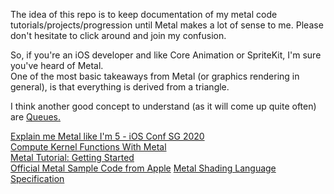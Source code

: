 
The idea of this repo is to keep documentation of my metal code tutorials/projects/progression until Metal makes a lot of sense to me. Please don't hesitate to click around and join my confusion.

So, if you're an iOS developer and like Core Animation or SpriteKit, I'm sure you've heard of Metal.  
One of the most basic takeaways from Metal (or graphics rendering in general), is that everything is derived from a triangle.

I think another good concept to understand (as it will come up quite often) are [Queues.](https://en.wikibooks.org/wiki/A-level_Computing/AQA/Paper_1/Fundamentals_of_data_structures/Queues#:~:text=A%20queue%20is%20a%20first,t%20keep%20up%20to%20speed.)

[Explain me Metal like I'm 5 - iOS Conf SG 2020](https://www.youtube.com/watch?v=VQK28rRK6OU)  
[Compute Kernel Functions With Metal](https://www.youtube.com/watch?v=zXBEJzAaHY8)  
[Metal Tutorial: Getting Started](https://www.raywenderlich.com/7475-metal-tutorial-getting-started)  
[Official Metal Sample Code from Apple](https://developer.apple.com/metal/sample-code/)
[Metal Shading Language Specification](https://developer.apple.com/metal/Metal-Shading-Language-Specification.pdf)



